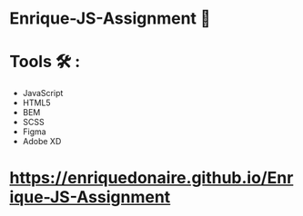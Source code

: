 # Enrique-JS-Assignment 📱

#  Tools 🛠️ :
  - JavaScript
  - HTML5
  - BEM
  - SCSS
  - Figma
  - Adobe XD

#  https://enriquedonaire.github.io/Enrique-JS-Assignment  
